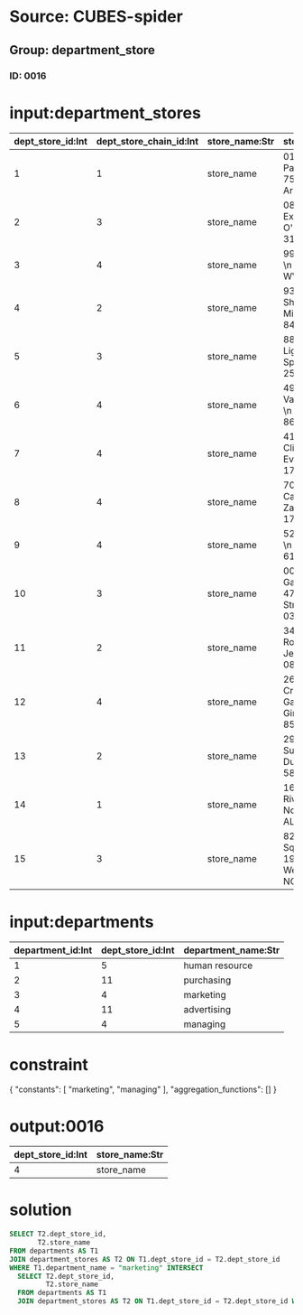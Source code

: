 # Source: CUBES-spider
## Group: department_store
### ID: 0016

# input:department_stores

| dept_store_id:Int | dept_store_chain_id:Int | store_name:Str | store_address:Str | store_phone:Str | store_email:Str |
|---|---|---|---|---|---|
| 1 | 1 | store_name | 01290 Jeremie Parkway Suite 753 \n North Arielle, MS 51249 | (948)944-5099x2027 | bmaggio@example.com |
| 2 | 3 | store_name | 082 Purdy Expressway \n O'Connellshire, IL 31732 | 877-917-5029 | larissa10@example.org |
| 3 | 4 | store_name | 994 Travis Plains \n North Wadeton, WV 27575-3951 | 1-216-312-0375 | alexandro.mcclure@example.net |
| 4 | 2 | store_name | 93472 Mayert Shore Apt. 360 \n Mitchellton, TN 84209 | 670-466-6367 | bryon24@example.org |
| 5 | 3 | store_name | 88112 Parisian Lights \n Sporermouth, MN 25962 | 01399327266 | creola23@example.org |
| 6 | 4 | store_name | 49708 Marcella Valleys Suite 181 \n Ninamouth, WA 86667 | 1-859-843-1957 | jerod.reynolds@example.net |
| 7 | 4 | store_name | 41924 Alfredo Cliff \n New Eviestad, NY 17573 | 1-109-872-9142x77078 | ihamill@example.org |
| 8 | 4 | store_name | 7081 Shanna Cape \n West Zacheryshire, NC 17408 | +67(5)4983519062 | casper.adolfo@example.org |
| 9 | 4 | store_name | 5288 Kaia Street \n Devonton, NJ 61782-9006 | (723)503-7086x356 | selmer.stiedemann@example.org |
| 10 | 3 | store_name | 00578 Lisa Gateway Suite 476 \n Strosinville, VA 03998-3292 | 07126036440 | luisa57@example.org |
| 11 | 2 | store_name | 34894 Everett Road \n South Jeremiehaven, GA 08730 | 611-037-9309 | vonrueden.vern@example.org |
| 12 | 4 | store_name | 2676 Cruickshank Gardens \n North Ginahaven, CT 85046 | (626)763-7031 | freda.toy@example.org |
| 13 | 2 | store_name | 29297 West Road Suite 210 \n West Dulceside, UT 58085-8998 | 1-764-126-7567x0795 | katlynn62@example.com |
| 14 | 1 | store_name | 16650 Lysanne River Apt. 281 \n North Garettton, AL 84756-4375 | 319.331.3397 | mohr.elwin@example.net |
| 15 | 3 | store_name | 82470 Hansen Squares Suite 190 \n Wehnermouth, NC 76791 | (587)993-3604x3077 | kelly30@example.com |

# input:departments

| department_id:Int | dept_store_id:Int | department_name:Str |
|---|---|---|
| 1 | 5 | human resource |
| 2 | 11 | purchasing |
| 3 | 4 | marketing |
| 4 | 11 | advertising |
| 5 | 4 | managing |

# constraint

{
  "constants": [
    "marketing",
    "managing"
  ],
  "aggregation_functions": []
}

# output:0016

| dept_store_id:Int | store_name:Str |
|---|---|
| 4 | store_name |

# solution

```sql
SELECT T2.dept_store_id,
       T2.store_name
FROM departments AS T1
JOIN department_stores AS T2 ON T1.dept_store_id = T2.dept_store_id
WHERE T1.department_name = "marketing" INTERSECT
  SELECT T2.dept_store_id,
         T2.store_name
  FROM departments AS T1
  JOIN department_stores AS T2 ON T1.dept_store_id = T2.dept_store_id WHERE T1.department_name = "managing"
```
